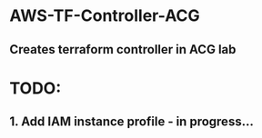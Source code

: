 # AWS-TF-Controller-ACG
## Creates terraform controller in ACG lab
# TODO:
## 1. Add IAM instance profile - in progress...
